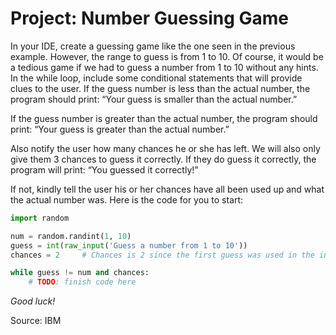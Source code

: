 # Project: Number Guessing Game

In your IDE, create a guessing game like the one seen in the previous example. However, the range to guess is from 1 to 10. Of course, it would be a tedious game if we had to guess a number from 1 to 10 without any hints.
In the while loop, include some conditional statements that will provide clues to the user.
If the guess number is less than the actual number, the program should print:
“Your guess is smaller than the actual number.”

If the guess number is greater than the actual number, the program should print:
“Your guess is greater than the actual number.”

Also notify the user how many chances he or she has left. We will also only give them 3 chances to guess it correctly. If they do guess it correctly, the program will print:
“You guessed it correctly!”

If not, kindly tell the user his or her chances have all been used up and what the actual number was.
Here is the code for you to start:
```python
import random

num = random.randint(1, 10)
guess = int(raw_input('Guess a number from 1 to 10'))
chances = 2     # Chances is 2 since the first guess was used in the input above

while guess != num and chances:
    # TODO: finish code here
```

_Good luck!_

Source: IBM
